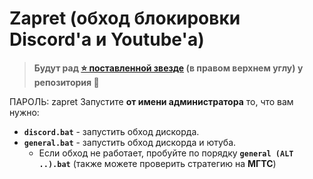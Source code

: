 # Zapret (обход блокировки Discord'а и Youtube'а)

>**Будут рад [⭐ поставленной звезде](https://github.com/Flowseal/zapret-discord-youtube/stargazers) (в правом верхнем углу) у репозитория 🙂**

ПАРОЛЬ: zapret
Запустите **от имени администратора** то, что вам нужно:
- **`discord.bat`** - запустить обход дискорда.
- **`general.bat`** - запустить обход дискорда и ютуба.
  * Если обход не работает, пробуйте по порядку **`general (ALT ..).bat`** (также можете проверить стратегию на **МГТС**)
